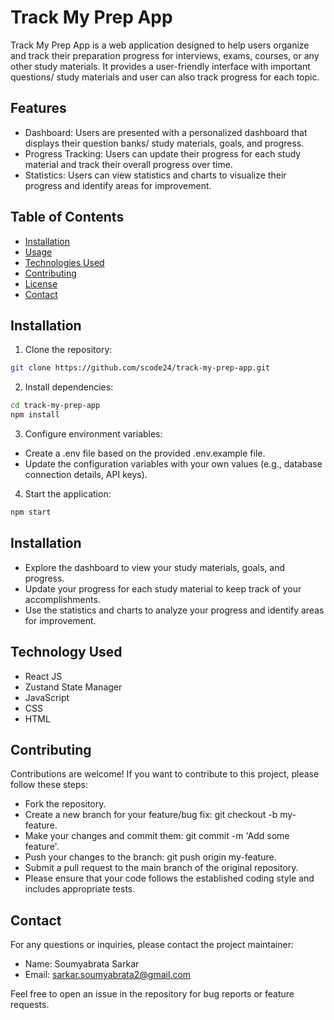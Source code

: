 # Track My Prep App

Track My Prep App is a web application designed to help users organize and track their preparation progress for interviews, exams, courses, or any other study materials. It provides a user-friendly interface with important questions/ study materials and user can also track progress for each topic.

## Features

- Dashboard: Users are presented with a personalized dashboard that displays their question banks/ study materials, goals, and progress.
- Progress Tracking: Users can update their progress for each study material and track their overall progress over time.
- Statistics: Users can view statistics and charts to visualize their progress and identify areas for improvement.

## Table of Contents

- [Installation](#installation)
- [Usage](#usage)
- [Technologies Used](#technologies-used)
- [Contributing](#contributing)
- [License](#license)
- [Contact](#contact)

## Installation

1. Clone the repository:

```bash
git clone https://github.com/scode24/track-my-prep-app.git
```

2. Install dependencies:

```bash
cd track-my-prep-app
npm install
```

3.  Configure environment variables:

-   Create a .env file based on the provided .env.example file.
-   Update the configuration variables with your own values (e.g., database connection details, API keys).

4.  Start the application:

```bash
npm start
```

## Installation

-   Explore the dashboard to view your study materials, goals, and progress.
-   Update your progress for each study material to keep track of your accomplishments.
-   Use the statistics and charts to analyze your progress and identify areas for improvement.

## Technology Used

-   React JS
-   Zustand State Manager
-   JavaScript
-   CSS
-   HTML

## Contributing
Contributions are welcome! If you want to contribute to this project, please follow these steps:

- Fork the repository.
- Create a new branch for your feature/bug fix: git checkout -b my-feature.
- Make your changes and commit them: git commit -m 'Add some feature'.
- Push your changes to the branch: git push origin my-feature.
- Submit a pull request to the main branch of the original repository.
- Please ensure that your code follows the established coding style and includes appropriate tests.

## Contact
For any questions or inquiries, please contact the project maintainer:

-   Name: Soumyabrata Sarkar
-   Email: sarkar.soumyabrata2@gmail.com

Feel free to open an issue in the repository for bug reports or feature requests.